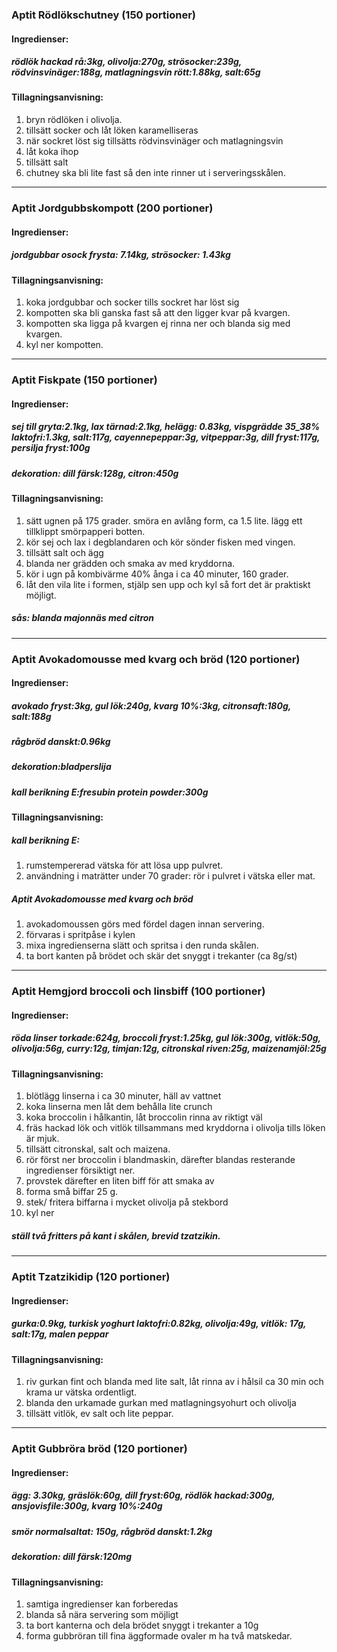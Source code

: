 ### Aptit Rödlökschutney (150 portioner)
#### Ingredienser:
##### rödlök hackad rå:3kg, olivolja:270g, strösocker:239g, rödvinsvinäger:188g, matlagningsvin rött:1.88kg, salt:65g
#### Tillagningsanvisning:
1. bryn rödlöken i olivolja.
2. tillsätt socker och låt löken karamelliseras
3. när sockret löst sig tillsätts rödvinsvinäger och matlagningsvin
4. låt koka ihop
5. tillsätt salt
6. chutney ska bli lite fast så den inte rinner ut i serveringsskålen.


--------
### Aptit Jordgubbskompott (200 portioner)
#### Ingredienser:
##### jordgubbar osock frysta: 7.14kg, strösocker: 1.43kg
#### Tillagningsanvisning:
1. koka jordgubbar och socker tills sockret har löst sig
2. kompotten ska bli ganska fast så att den ligger kvar på kvargen. 
3. kompotten ska ligga på kvargen ej rinna ner och blanda sig med kvargen.
4. kyl ner kompotten.


--------
### Aptit Fiskpate (150 portioner)
#### Ingredienser:
##### sej till gryta:2.1kg, lax tärnad:2.1kg, helägg: 0.83kg, vispgrädde 35_38% laktofri:1.3kg, salt:117g, cayennepeppar:3g, vitpeppar:3g, dill fryst:117g, persilja fryst:100g
##### dekoration: dill färsk:128g, citron:450g
#### Tillagningsanvisning:
1. sätt ugnen på 175 grader. smöra en avlång form, ca 1.5 lite. lägg ett tillklippt smörpapperi botten.
2. kör sej och lax i degblandaren och kör sönder fisken med vingen.
3. tillsätt salt och ägg
4. blanda ner grädden och smaka av med kryddorna.
5. kör i ugn på kombivärme 40% ånga i ca 40 minuter, 160 grader.
6. låt den vila lite i formen, stjälp sen upp och kyl så fort det är praktiskt möjligt.

##### sås: blanda majonnäs med citron


--------
### Aptit Avokadomousse med kvarg och bröd (120 portioner)
#### Ingredienser:
##### avokado fryst:3kg, gul lök:240g, kvarg 10%:3kg, citronsaft:180g, salt:188g
##### rågbröd danskt:0.96kg
##### dekoration:bladperslija
##### kall berikning E:fresubin protein powder:300g
#### Tillagningsanvisning:
##### kall berikning E: 
1. rumstempererad vätska för att lösa upp pulvret.
2. användning i maträtter under 70 grader: rör i pulvret i vätska eller mat.

##### Aptit Avokadomousse med kvarg och bröd
1. avokadomoussen görs med fördel dagen innan servering.
2. förvaras i spritpåse i kylen
3. mixa ingredienserna slätt och spritsa i den runda skålen.
4. ta bort kanten på brödet och skär det snyggt i trekanter (ca 8g/st)


--------
### Aptit Hemgjord broccoli och linsbiff (100 portioner)
#### Ingredienser:
##### röda linser torkade:624g, broccoli fryst:1.25kg, gul lök:300g, vitlök:50g, olivolja:56g, curry:12g, timjan:12g, citronskal riven:25g, maizenamjöl:25g
#### Tillagningsanvisning:
1. blötlägg linserna i ca 30 minuter, häll av vattnet
2. koka linserna men låt dem behålla lite crunch
3. koka broccolin i hålkantin, låt broccolin rinna av riktigt väl
4. fräs hackad lök och vitlök tillsammans med kryddorna i olivolja tills löken är mjuk.
5. tillsätt citronskal, salt och maizena.
6. rör först ner broccolin i blandmaskin, därefter blandas resterande ingredienser försiktigt ner.
7. provstek därefter en liten biff för att smaka av
8. forma små biffar 25 g.
9. stek/ fritera biffarna i mycket olivolja på stekbord
10. kyl ner

##### ställ två fritters på kant i skålen, brevid tzatzikin.



--------
### Aptit Tzatzikidip (120 portioner)
#### Ingredienser:
##### gurka:0.9kg, turkisk yoghurt laktofri:0.82kg, olivolja:49g, vitlök: 17g, salt:17g, malen peppar
#### Tillagningsanvisning:
1. riv gurkan fint och blanda med lite salt, låt rinna av i hålsil ca 30 min och krama ur vätska ordentligt.
2. blanda den urkamade gurkan med matlagningsyohurt och olivolja
3. tillsätt vitlök, ev salt och lite peppar.


--------
### Aptit Gubbröra bröd (120 portioner)
#### Ingredienser:
##### ägg: 3.30kg, gräslök:60g, dill fryst:60g, rödlök hackad:300g, ansjovisfile:300g, kvarg 10%:240g
##### smör normalsaltat: 150g, rågbröd danskt:1.2kg
##### dekoration: dill färsk:120mg

#### Tillagningsanvisning:
1. samtiga ingredienser kan forberedas
2. blanda så nära servering som möjligt
3. ta bort kanterna och dela brödet snyggt i trekanter a 10g
4. forma gubbröran till fina äggformade ovaler m ha två matskedar.
